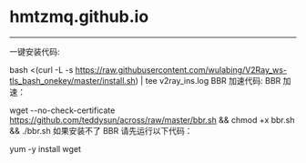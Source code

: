 # hmtzmq.github.io
--------------------------------------
一键安装代码:

bash <(curl -L -s https://raw.githubusercontent.com/wulabing/V2Ray_ws-tls_bash_onekey/master/install.sh) | tee v2ray_ins.log
BBR 加速代码: BBR 加速：

wget --no-check-certificate https://github.com/teddysun/across/raw/master/bbr.sh && chmod +x bbr.sh && ./bbr.sh
如果安装不了 BBR 请先运行以下代码：

yum -y install wget
